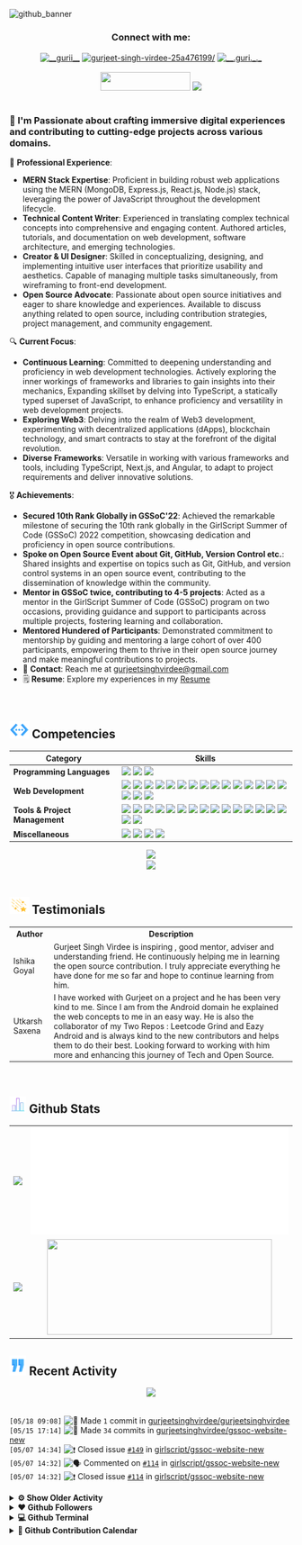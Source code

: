 <!------------------------------------------------- HEADER BANNER ---------------------------------------------------->

![github_banner](https://github.com/gurjeetsinghvirdee/gurjeetsinghvirdee/assets/73753957/a3dd3e5b-c28a-4854-be54-fbf27b764be5)

<div align="center">
 <h3>Connect with me:</h3>
 <a href="https://twitter.com/__gurii__" target="blank"><img align="center" src="https://raw.githubusercontent.com/rahuldkjain/github-profile-readme-generator/master/src/images/icons/Social/twitter.svg" alt="__gurii__" height="30" width="40" /></a>
 <a href="https://linkedin.com/in/gurjeet-singh-virdee-25a476199/" target="blank"><img align="center" src="https://raw.githubusercontent.com/rahuldkjain/github-profile-readme-generator/master/src/images/icons/Social/linked-in-alt.svg" alt="gurjeet-singh-virdee-25a476199/" height="30" width="40" /></a>
 <a href="https://instagram.com/__.guri._._" target="blank"><img align="center" src="https://raw.githubusercontent.com/rahuldkjain/github-profile-readme-generator/master/src/images/icons/Social/instagram.svg" alt="__.guri._._" height="30" width="40" /></a>
</div>

<br>
 
<div align="center">
    <img src="https://api.visitorbadge.io/api/visitors?path=https%3A%2F%2Fgithub.com%2Fgurjeetsinghvirdee%2Fgurjeetsinghvirdee&label=VISITORS&labelColor=%23FFD700&countColor=%238A2BE2"  width="160" height="33" />
    <img src="https://wakatime.com/badge/user/ff7098eb-56b3-4619-bbbb-86aad0fce365.svg?style=for-the-badge" height="33" />
</div>

<img src="https://www.animatedimages.org/data/media/562/animated-line-image-0111.gif" width="1000" height="2" />

<!---------------------------------------------------- ABOUT ME ---------------------------------------------------------------->

### 🚀 I'm Passionate about crafting immersive digital experiences and contributing to cutting-edge projects across various domains.

💼 **Professional Experience**:
- **MERN Stack Expertise**: Proficient in building robust web applications using the MERN (MongoDB, Express.js, React.js, Node.js) stack, leveraging the power of JavaScript throughout the development lifecycle.
- **Technical Content Writer**: Experienced in translating complex technical concepts into comprehensive and engaging content. Authored articles, tutorials, and documentation on web development, software architecture, and emerging technologies.
- **Creator & UI Designer**: Skilled in conceptualizing, designing, and implementing intuitive user interfaces that prioritize usability and aesthetics. Capable of managing multiple tasks simultaneously, from wireframing to front-end development.
- **Open Source Advocate**: Passionate about open source initiatives and eager to share knowledge and experiences. Available to discuss anything related to open source, including contribution strategies, project management, and community engagement.

🔍 **Current Focus**:
- **Continuous Learning**: Committed to deepening understanding and proficiency in web development technologies. Actively exploring the inner workings of frameworks and libraries to gain insights into their mechanics, Expanding skillset by delving into TypeScript, a statically typed superset of JavaScript, to enhance proficiency and versatility in web development projects.
- **Exploring Web3**: Delving into the realm of Web3 development, experimenting with decentralized applications (dApps), blockchain technology, and smart contracts to stay at the forefront of the digital revolution.
- **Diverse Frameworks**: Versatile in working with various frameworks and tools, including TypeScript, Next.js, and Angular, to adapt to project requirements and deliver innovative solutions.

🎖️ **Achievements**:
- **Secured 10th Rank Globally in GSSoC'22**: Achieved the remarkable milestone of securing the 10th rank globally in the GirlScript Summer of Code (GSSoC) 2022 competition, showcasing dedication and proficiency in open source contributions.
- **Spoke on Open Source Event about Git, GitHub, Version Control etc.**: Shared insights and expertise on topics such as Git, GitHub, and version control systems in an open source event, contributing to the dissemination of knowledge within the community.
- **Mentor in GSSoC twice, contributing to 4-5 projects**: Acted as a mentor in the GirlScript Summer of Code (GSSoC) program on two occasions, providing guidance and support to participants across multiple projects, fostering learning and collaboration.
- **Mentored Hundered of Participants**: Demonstrated commitment to mentorship by guiding and mentoring a large cohort of over 400 participants, empowering them to thrive in their open source journey and make meaningful contributions to projects.
- 📧 **Contact**: Reach me at gurjeetsinghvirdee@gmail.com
- 🗒️ **Resume**: Explore my experiences in my [Resume](https://drive.google.com/file/d/14_RQ8vjp0dYJIzQ5mvKUfq_rKeSfS9MM/view?usp=sharing)

<img src="https://www.animatedimages.org/data/media/562/animated-line-image-0111.gif" width="1000" height="2" />

<!---------------------------------Frameworks, Languages & Other Tools ------------------------------------->        
        
## <img src="https://github.com/gurjeetsinghvirdee/gurjeetsinghvirdee/blob/main/assets/skills.gif" width="35" height="30" /> Competencies

| Category        | Skills        |
|-----------------|---------------|
| **Programming Languages**       | <img src="https://img.shields.io/badge/JavaScript-323330?style=for-the-badge&logo=javascript&logoColor=F7DF1E"/> <img src="https://img.shields.io/badge/TypeScript-007ACC?style=for-the-badge&logo=typescript&logoColor=white"/> <img src="https://img.shields.io/badge/Solidity-363636?logo=solidity&logoColor=fff&style=for-the-badge" /> |
| **Web Development** | <img src="https://img.shields.io/badge/HTML5-E34F26?style=for-the-badge&logo=html5&logoColor=white" /> <img src="https://img.shields.io/badge/next.js-000000?style=for-the-badge&logo=nextdotjs&logoColor=white"/> <img src="https://img.shields.io/badge/React-20232A?style=for-the-badge&logo=react&logoColor=61DAFB"/> <img src="https://img.shields.io/badge/Express.js-000000?style=for-the-badge&logo=express&logoColor=white"/> <img src="https://img.shields.io/badge/Node.js-339933?style=for-the-badge&logo=nodedotjs&logoColor=white"/> <img src="https://img.shields.io/badge/CSS3-1572B6?style=for-the-badge&logo=css3&logoColor=white" /> <img src="https://img.shields.io/badge/Tailwind_CSS-38B2AC?style=for-the-badge&logo=tailwind-css&logoColor=white"/> <img src="https://img.shields.io/badge/Sass-CC6699?style=for-the-badge&logo=sass&logoColor=white" /> <img src="https://img.shields.io/badge/Bootstrap-563D7C?style=for-the-badge&logo=bootstrap&logoColor=white" /> <img src="https://img.shields.io/badge/MUI-007FFF?logo=mui&logoColor=fff&style=for-the-badge" />  <img src="https://img.shields.io/badge/MongoDB-4EA94B?style=for-the-badge&logo=mongodb&logoColor=white"/> <img src="https://img.shields.io/badge/Redux%20Saga-999999?style=for-the-badge&logo=reduxsaga&logoColor=white" /> <img src="https://img.shields.io/badge/mongoose-880000?style=for-the-badge&logo=mongoose&logoColor=white" /> <img src="https://img.shields.io/badge/shadcn/ui-000000?style=for-the-badge&logo=shadcnui&logoColor=white" /> <img src="https://img.shields.io/badge/MySQL-005C84?style=for-the-badge&logo=mysql&logoColor=white"/> <img src="https://img.shields.io/badge/Redux-764ABC?style=for-the-badge&logo=redux&logoColor=white" /> <img src="https://img.shields.io/badge/Cloudinary-3448C5?logo=cloudinary&logoColor=fff&style=for-the-badge" /> <img src="https://img.shields.io/badge/JSON-000?logo=json&logoColor=fff&style=for-the-badge" /> |
| **Tools & Project Management** | <img src="https://img.shields.io/badge/GitHub-000000?style=for-the-badge&logo=github&logoColor=white"/></a> <img src="https://img.shields.io/badge/GIT-E44C30?style=for-the-badge&logo=git&logoColor=white"/> <img src="https://img.shields.io/badge/VSCode-0078D4?style=for-the-badge&logo=visual%20studio%20code&logoColor=white" /> <img src="https://img.shields.io/badge/replit-F26207?style=for-the-badge&logo=replit&logoColor=white" /> <img src="https://img.shields.io/badge/Codesandbox-000000?style=for-the-badge&logo=CodeSandbox&logoColor=white" /> <img src="https://img.shields.io/badge/JetBrains-000?logo=jetbrains&logoColor=fff&style=for-the-badge" /> <img src="https://img.shields.io/badge/Vercel-000000?style=for-the-badge&logo=vercel&logoColor=white"/> <img src="https://img.shields.io/badge/Netlify-00C7B7?style=for-the-badge&logo=netlify&logoColor=white"/> <img src="https://img.shields.io/badge/Heroku-430098?style=for-the-badge&logo=heroku&logoColor=white"/> <img src="https://img.shields.io/badge/Render-46E3B7?style=for-the-badge&logo=render&logoColor=white"/> <img src="https://img.shields.io/badge/Railway-131415?style=for-the-badge&logo=railway&logoColor=white"/> <img src="https://img.shields.io/badge/firebase-FFCA28?style=for-the-badge&logo=firebase&logoColor=white" /> <img src="https://img.shields.io/badge/appwrite-FD366E?style=for-the-badge&logo=appwrite&logoColor=white" /> <img src="https://img.shields.io/badge/rapid-0055DA?style=for-the-badge&logo=rapid&logoColor=white" /> <img src="https://img.shields.io/badge/Postman-FF6C37?style=for-the-badge&logo=Postman&logoColor=white" /> <img src="https://img.shields.io/badge/Twilio-F22F46?style=for-the-badge&logo=Twilio&logoColor=white" /> <img src="https://img.shields.io/badge/Unsplash-000000?style=for-the-badge&logo=Unsplash&logoColor=white" /> |
| **Miscellaneous** | <img src="https://img.shields.io/badge/Adobe%20XD-470137?style=for-the-badge&logo=Adobe%20XD&logoColor=#FF61F6"/> <img src="https://img.shields.io/badge/Figma-F24E1E?style=for-the-badge&logo=figma&logoColor=white"/> <img src="https://img.shields.io/badge/Blender-E87D0D?logo=blender&logoColor=fff&style=for-the-badge" /> <img src="https://img.shields.io/badge/canva-00C4CC?style=for-the-badge&logo=canva&logoColor=white" /> |

<!--------------------------- Lanyard Profile--------------------------------->

<div align="center">        
    <a href="https://discord.com/users/916597112882495510"><img src="https://lanyard.cnrad.dev/api/916597112882495510" width="500" /></a>
</div>

<div align="center">
  <a href="https://wakatime.com/@gurjeetsinghvirdee"><img src="https://github-readme-stats.vercel.app/api/wakatime?username=gurjeetsinghvirdee&border_radius=5px&theme=dark&bg_color=1f1f1f&border_color=1f1f1f&icon_color=58a6ff&show_icons=true&disable_animations=true&custom_title=Weekly%20Stats" /></a>
</div>

<img src="https://www.animatedimages.org/data/media/562/animated-line-image-0111.gif" width="1000" height="2" />        
<!------------------------------------------TESTIMONIALS----------------------------------------------->
        
## <img src="https://github.com/gurjeetsinghvirdee/gurjeetsinghvirdee/blob/main/assets/star%202.gif" width="35" height="30" /> Testimonials 

<table>
  <tr>
    <th>Author</th>
    <th>Description</th>
  </tr>
  <tr>
    <td>Ishika Goyal</td>
    <td>Gurjeet Singh Virdee is inspiring , good mentor,  adviser and understanding friend. He continuously helping me in learning the open source contribution. I truly appreciate everything he have done for me so far and hope to continue learning from him.</td>
  </tr>
  <tr>
    <td>Utkarsh Saxena</td>
    <td>I have worked with Gurjeet on a project and he has been very kind to me. Since I am from the Android domain he explained the web concepts to me in an easy way. He is also the collaborator of my Two Repos : Leetcode Grind and Eazy Android and is always kind to the new contributors and helps them to do their best. Looking forward to working with him more and enhancing this journey of Tech and Open Source.</td>
  </tr>
</table>

<img src="https://www.animatedimages.org/data/media/562/animated-line-image-0111.gif" width="1000" height="2" />

<!------------------------------------------------------------ GITHUB STATS ------------------------------------------------------------------------>
        
## <img src="https://github.com/gurjeetsinghvirdee/gurjeetsinghvirdee/blob/main/assets/stats.gif" width="30" height="30" /> Github Stats 

<table>    
<tr>
  <td align="center">
    <img width="400" src="https://streak-stats.demolab.com/?user=gurjeetsinghvirdee&hide_border=true&border_radius=5&date_format=j%20M%5B%20Y%5D" />
  </td>
  <td align="center">
    <img src="https://github.com/gurjeetsinghvirdee/gurjeetsinghvirdee/blob/main/metrics.plugin.isocalendar.svg" />
  </td>
</tr>

<tr>
  <td align="center">
    <img width="400" src="https://github-readme-stats.vercel.app/api?username=gurjeetsinghvirdee&rank_icon=percentile&show_icons=true&show=reviews&border_radius=5&include_all_commits=true&hide_border=true" />
  </td>
  <td align="center">
    <img height="170" width="400" src="https://github-readme-stats.vercel.app/api/top-langs/?username=gurjeetsinghvirdee&layout=compact&langs_count=15&hide_border=true" /> 
  </td>
</tr>
</table>
        
## <img src="https://github.com/gurjeetsinghvirdee/gurjeetsinghvirdee/blob/main/assets/recent.gif" width="30" height="35" /> Recent Activity

<div align="center">
  <img src="https://github-readme-activity-graph.vercel.app/graph?username=gurjeetsinghvirdee&theme=synthwave-84&true&hide_border=true" />
</div>

<br>
        
<!--START_SECTION:activity-->  
`[05/18 09:08]` <img alt="📝" src="https://github.com/cheesits456/github-activity-readme/raw/master/icons/commit.png" align="top" height="18"> Made `1` commit in [gurjeetsinghvirdee/gurjeetsinghvirdee](https://github.com/gurjeetsinghvirdee/gurjeetsinghvirdee)  
`[05/15 17:14]` <img alt="📝" src="https://github.com/cheesits456/github-activity-readme/raw/master/icons/commit.png" align="top" height="18"> Made `34` commits in [gurjeetsinghvirdee/gssoc-website-new](https://github.com/gurjeetsinghvirdee/gssoc-website-new)  
`[05/07 14:34]` <img alt="❗️" src="https://github.com/cheesits456/github-activity-readme/raw/master/icons/issue.png" align="top" height="18"> Closed issue [`#149`](https://github.com//girlscript/gssoc-website-new/issues/149 '[Bug] :Missing Redirect Links for  Social Icons') in [girlscript/gssoc-website-new](https://github.com/girlscript/gssoc-website-new)  
`[05/07 14:32]` <img alt="🗣" src="https://github.com/cheesits456/github-activity-readme/raw/master/icons/comment.png" align="top" height="18"> Commented on [`#114`](https://github.com//girlscript/gssoc-website-new/issues/114 'Social Flow icon not visible when scrolled to bottom of page in dark mode') in [girlscript/gssoc-website-new](https://github.com/girlscript/gssoc-website-new)  
`[05/07 14:32]` <img alt="❗️" src="https://github.com/cheesits456/github-activity-readme/raw/master/icons/issue.png" align="top" height="18"> Closed issue [`#114`](https://github.com//girlscript/gssoc-website-new/issues/114 'Social Flow icon not visible when scrolled to bottom of page in dark mode') in [girlscript/gssoc-website-new](https://github.com/girlscript/gssoc-website-new)  

<details><summary><b> ⚙️ Show Older Activity</b></summary>

`[05/07 14:20]` <img alt="📝" src="https://github.com/cheesits456/github-activity-readme/raw/master/icons/commit.png" align="top" height="18"> Made `10` commits in [gurjeetsinghvirdee/appwrite](https://github.com/gurjeetsinghvirdee/appwrite)  
`[05/07 14:00]` <img alt="❌" src="https://github.com/cheesits456/github-activity-readme/raw/master/icons/pr-close.png" align="top" height="18"> Closed PR [`#122`](https://github.com//girlscript/gssoc-website-new/pull/122 'Issue #100 solved') in [girlscript/gssoc-website-new](https://github.com/girlscript/gssoc-website-new)  
`[05/07 13:45]` <img alt="🗣" src="https://github.com/cheesits456/github-activity-readme/raw/master/icons/comment.png" align="top" height="18"> Commented on [`#136`](https://github.com//girlscript/gssoc-website-new/issues/136 '[Enhancement] : Fixing FAQ section') in [girlscript/gssoc-website-new](https://github.com/girlscript/gssoc-website-new)  
`[05/07 06:59]` <img alt="📝" src="https://github.com/cheesits456/github-activity-readme/raw/master/icons/commit.png" align="top" height="18"> Made `8` commits in [gurjeetsinghvirdee/gssoc-website-new](https://github.com/gurjeetsinghvirdee/gssoc-website-new)  
`[05/07 06:25]` <img alt="🗣" src="https://github.com/cheesits456/github-activity-readme/raw/master/icons/comment.png" align="top" height="18"> Commented on [`#136`](https://github.com//girlscript/gssoc-website-new/issues/136 '[Enhancement] : Fixing FAQ section') in [girlscript/gssoc-website-new](https://github.com/girlscript/gssoc-website-new)  
`[05/02 17:04]` <img alt="⭐" src="https://github.com/cheesits456/github-activity-readme/raw/master/icons/star.png" align="top" height="18"> Starred [radix-ui/themes](https://github.com/radix-ui/themes)  
`[05/02 12:26]` <img alt="⭐" src="https://github.com/cheesits456/github-activity-readme/raw/master/icons/star.png" align="top" height="18"> Starred [angular/components](https://github.com/angular/components)  
`[05/02 07:06]` <img alt="📝" src="https://github.com/cheesits456/github-activity-readme/raw/master/icons/commit.png" align="top" height="18"> Made `18` commits in [gurjeetsinghvirdee/gssoc-website-new](https://github.com/gurjeetsinghvirdee/gssoc-website-new)  
`[05/02 07:01]` <img alt="📝" src="https://github.com/cheesits456/github-activity-readme/raw/master/icons/commit.png" align="top" height="18"> Made `1` commit in [girlscript/gssoc-website-new](https://github.com/girlscript/gssoc-website-new)  
`[05/01 19:21]` <img alt="📝" src="https://github.com/cheesits456/github-activity-readme/raw/master/icons/commit.png" align="top" height="18"> Made `1` commit in [gurjeetsinghvirdee/gurjeetsinghvirdee](https://github.com/gurjeetsinghvirdee/gurjeetsinghvirdee)  
`[05/01 08:34]` <img alt="🍴" src="https://github.com/cheesits456/github-activity-readme/raw/master/icons/fork.png" align="top" height="18"> Forked [education/Series-Intro-to-GitHub-Flow](https://github.com/education/Series-Intro-to-GitHub-Flow) to [gurjeetsinghvirdee/Series-Intro-to-GitHub-Flow](https://github.com/gurjeetsinghvirdee/Series-Intro-to-GitHub-Flow)  
`[05/01 06:52]` <img alt="🍴" src="https://github.com/cheesits456/github-activity-readme/raw/master/icons/fork.png" align="top" height="18"> Forked [appwrite/appwrite](https://github.com/appwrite/appwrite) to [gurjeetsinghvirdee/appwrite](https://github.com/gurjeetsinghvirdee/appwrite)  
`[04/30 07:30]` <img alt="⭐" src="https://github.com/cheesits456/github-activity-readme/raw/master/icons/star.png" align="top" height="18"> Starred [balmjs/balm-ui](https://github.com/balmjs/balm-ui)  
`[04/29 21:15]` <img alt="📝" src="https://github.com/cheesits456/github-activity-readme/raw/master/icons/commit.png" align="top" height="18"> Made `1` commit in [gurjeetsinghvirdee/gurjeetsinghvirdee](https://github.com/gurjeetsinghvirdee/gurjeetsinghvirdee)  
`[04/29 20:36]` <img alt="📝" src="https://github.com/cheesits456/github-activity-readme/raw/master/icons/commit.png" align="top" height="18"> Made `2` commits in [gurjeetsinghvirdee/first-contribution](https://github.com/gurjeetsinghvirdee/first-contribution)  
`[04/29 20:36]` <img alt="🎉" src="https://github.com/cheesits456/github-activity-readme/raw/master/icons/merge.png" align="top" height="18"> Merged PR [`#10`](https://github.com//gurjeetsinghvirdee/first-contribution/pull/10 'added myself') in [gurjeetsinghvirdee/first-contribution](https://github.com/gurjeetsinghvirdee/first-contribution)  
`[04/29 20:36]` <img alt="🔍" src="https://github.com/cheesits456/github-activity-readme/raw/master/icons/review.png" align="top" height="18"> Reviewed [`#10`](https://github.com//gurjeetsinghvirdee/first-contribution/pull/10 'added myself') in [gurjeetsinghvirdee/first-contribution](https://github.com/gurjeetsinghvirdee/first-contribution)  
`[04/28 06:42]` <img alt="⭐" src="https://github.com/cheesits456/github-activity-readme/raw/master/icons/star.png" align="top" height="18"> Starred [emredurukn/awesome-job-boards](https://github.com/emredurukn/awesome-job-boards)  
`[04/27 12:59]` <img alt="📝" src="https://github.com/cheesits456/github-activity-readme/raw/master/icons/commit.png" align="top" height="18"> Made `10002` commits in [gurjeetsinghvirdee/gurjeetsinghvirdee](https://github.com/gurjeetsinghvirdee/gurjeetsinghvirdee)  
`[04/27 12:48]` <img alt="📂" src="https://github.com/cheesits456/github-activity-readme/raw/master/icons/create-branch.png" align="top" height="18"> Created branch [`techno-icons`](https://github.com/gurjeetsinghvirdee/gurjeetsinghvirdee/tree/techno-icons) in [gurjeetsinghvirdee/gurjeetsinghvirdee](https://github.com/gurjeetsinghvirdee/gurjeetsinghvirdee)  
`[04/27 12:43]` <img alt="📝" src="https://github.com/cheesits456/github-activity-readme/raw/master/icons/commit.png" align="top" height="18"> Made `5` commits in [gurjeetsinghvirdee/event-hub](https://github.com/gurjeetsinghvirdee/event-hub)  
`[04/26 00:36]` <img alt="⭐" src="https://github.com/cheesits456/github-activity-readme/raw/master/icons/star.png" align="top" height="18"> Starred [Olshansk/interview](https://github.com/Olshansk/interview)  
`[04/25 23:59]` <img alt="⭐" src="https://github.com/cheesits456/github-activity-readme/raw/master/icons/star.png" align="top" height="18"> Starred [radix-ui/primitives](https://github.com/radix-ui/primitives)  
`[04/25 23:58]` <img alt="⭐" src="https://github.com/cheesits456/github-activity-readme/raw/master/icons/star.png" align="top" height="18"> Starred [una-ui/una-ui](https://github.com/una-ui/una-ui)  
`[04/25 18:36]` <img alt="❗️" src="https://github.com/cheesits456/github-activity-readme/raw/master/icons/issue.png" align="top" height="18"> Closed issue [`#1`](https://github.com//deborahsv/About-Me/issues/1 'Contact Details') in [deborahsv/About-Me](https://github.com/deborahsv/About-Me)  
`[04/25 17:53]` <img alt="🗣" src="https://github.com/cheesits456/github-activity-readme/raw/master/icons/comment.png" align="top" height="18"> Commented on [`#1`](https://github.com//deborahsv/About-Me/issues/1 'Contact Details') in [deborahsv/About-Me](https://github.com/deborahsv/About-Me)  
`[04/25 17:35]` <img alt="🗣" src="https://github.com/cheesits456/github-activity-readme/raw/master/icons/comment.png" align="top" height="18"> Commented on [`#1`](https://github.com//deborahsv/About-Me/issues/1 'Contact Details') in [deborahsv/About-Me](https://github.com/deborahsv/About-Me)  
`[04/25 17:31]` <img alt="❗️" src="https://github.com/cheesits456/github-activity-readme/raw/master/icons/issue.png" align="top" height="18"> Opened issue [`#1`](https://github.com//deborahsv/About-Me/issues/1 'Contact Details') in [deborahsv/About-Me](https://github.com/deborahsv/About-Me)  
`[04/24 11:31]` <img alt="📝" src="https://github.com/cheesits456/github-activity-readme/raw/master/icons/commit.png" align="top" height="18"> Made `5` commits in [gurjeetsinghvirdee/event-hub](https://github.com/gurjeetsinghvirdee/event-hub)  
`[04/23 22:40]` <img alt="🍴" src="https://github.com/cheesits456/github-activity-readme/raw/master/icons/fork.png" align="top" height="18"> Forked [rupali-codes/LinksHub](https://github.com/rupali-codes/LinksHub) to [gurjeetsinghvirdee/LinksHub](https://github.com/gurjeetsinghvirdee/LinksHub)  
`[04/23 22:36]` <img alt="⭐" src="https://github.com/cheesits456/github-activity-readme/raw/master/icons/star.png" align="top" height="18"> Starred [Anmol-Baranwal/Designlyfe](https://github.com/Anmol-Baranwal/Designlyfe)  
`[04/23 20:06]` <img alt="📝" src="https://github.com/cheesits456/github-activity-readme/raw/master/icons/commit.png" align="top" height="18"> Made `1` commit in [gurjeetsinghvirdee/event-hub](https://github.com/gurjeetsinghvirdee/event-hub)  
`[04/23 17:04]` <img alt="📝" src="https://github.com/cheesits456/github-activity-readme/raw/master/icons/commit.png" align="top" height="18"> Made `2` commits in [gurjeetsinghvirdee/gssoc-website-new](https://github.com/gurjeetsinghvirdee/gssoc-website-new)  
`[04/23 17:04]` <img alt="🎉" src="https://github.com/cheesits456/github-activity-readme/raw/master/icons/merge.png" align="top" height="18"> Merged PR [`#4`](https://github.com//gurjeetsinghvirdee/gssoc-website-new/pull/4 '[ImgBot] Optimize images') in [gurjeetsinghvirdee/gssoc-website-new](https://github.com/gurjeetsinghvirdee/gssoc-website-new)  
`[04/23 12:41]` <img alt="📝" src="https://github.com/cheesits456/github-activity-readme/raw/master/icons/commit.png" align="top" height="18"> Made `9` commits in [gurjeetsinghvirdee/gssoc-website-new](https://github.com/gurjeetsinghvirdee/gssoc-website-new)  
`[04/23 12:36]` <img alt="📝" src="https://github.com/cheesits456/github-activity-readme/raw/master/icons/commit.png" align="top" height="18"> Made `10` commits in [gurjeetsinghvirdee/event-hub](https://github.com/gurjeetsinghvirdee/event-hub)  
`[04/21 20:03]` <img alt="🎉" src="https://github.com/cheesits456/github-activity-readme/raw/master/icons/merge.png" align="top" height="18"> Merged PR [`#3`](https://github.com//gurjeetsinghvirdee/event-hub/pull/3 '[ImgBot] Optimize images') in [gurjeetsinghvirdee/event-hub](https://github.com/gurjeetsinghvirdee/event-hub)  
`[04/21 20:01]` <img alt="📝" src="https://github.com/cheesits456/github-activity-readme/raw/master/icons/commit.png" align="top" height="18"> Made `3` commits in [gurjeetsinghvirdee/event-hub](https://github.com/gurjeetsinghvirdee/event-hub)  
`[04/21 17:03]` <img alt="📝" src="https://github.com/cheesits456/github-activity-readme/raw/master/icons/commit.png" align="top" height="18"> Made `3` commits in [gurjeetsinghvirdee/gssoc-website-new](https://github.com/gurjeetsinghvirdee/gssoc-website-new)  
`[04/21 12:56]` <img alt="📝" src="https://github.com/cheesits456/github-activity-readme/raw/master/icons/commit.png" align="top" height="18"> Made `5` commits in [Exp-Primer-Copilot-Cohort-1/experience-primer-copilot-gurjeetsinghvirdee](https://github.com/Exp-Primer-Copilot-Cohort-1/experience-primer-copilot-gurjeetsinghvirdee)  
`[04/21 12:34]` <img alt="📝" src="https://github.com/cheesits456/github-activity-readme/raw/master/icons/commit.png" align="top" height="18"> Made `1` commit in [gurjeetsinghvirdee/skills-code-with-codespaces](https://github.com/gurjeetsinghvirdee/skills-code-with-codespaces)  
`[04/21 09:57]` <img alt="❌" src="https://github.com/cheesits456/github-activity-readme/raw/master/icons/pr-close.png" align="top" height="18"> Closed PR [`#110`](https://github.com//girlscript/gssoc-website-new/pull/110 'Changed GSSoC 2022 to GSSoC 2023. ') in [girlscript/gssoc-website-new](https://github.com/girlscript/gssoc-website-new)  
`[04/21 09:50]` <img alt="📝" src="https://github.com/cheesits456/github-activity-readme/raw/master/icons/commit.png" align="top" height="18"> Made `5` commits in [gurjeetsinghvirdee/gssoc-website-new](https://github.com/gurjeetsinghvirdee/gssoc-website-new)  
`[04/20 23:14]` <img alt="📝" src="https://github.com/cheesits456/github-activity-readme/raw/master/icons/commit.png" align="top" height="18"> Made `1` commit in [gurjeetsinghvirdee/event-hub](https://github.com/gurjeetsinghvirdee/event-hub)  
`[04/20 20:04]` <img alt="📝" src="https://github.com/cheesits456/github-activity-readme/raw/master/icons/commit.png" align="top" height="18"> Made `3` commits in [gurjeetsinghvirdee/gssoc-website-new](https://github.com/gurjeetsinghvirdee/gssoc-website-new)  
`[04/20 18:15]` <img alt="📝" src="https://github.com/cheesits456/github-activity-readme/raw/master/icons/commit.png" align="top" height="18"> Made `3` commits in [gurjeetsinghvirdee/event-hub](https://github.com/gurjeetsinghvirdee/event-hub)  
`[04/19 13:24]` <img alt="🎉" src="https://github.com/cheesits456/github-activity-readme/raw/master/icons/merge.png" align="top" height="18"> Merged PR [`#2`](https://github.com//gurjeetsinghvirdee/event-hub/pull/2 '[ImgBot] Optimize images') in [gurjeetsinghvirdee/event-hub](https://github.com/gurjeetsinghvirdee/event-hub)  
`[04/19 13:23]` <img alt="📝" src="https://github.com/cheesits456/github-activity-readme/raw/master/icons/commit.png" align="top" height="18"> Made `2` commits in [gurjeetsinghvirdee/event-hub](https://github.com/gurjeetsinghvirdee/event-hub)  
`[04/17 20:15]` <img alt="🗣" src="https://github.com/cheesits456/github-activity-readme/raw/master/icons/comment.png" align="top" height="18"> Commented on [`#7987`](https://github.com//appwrite/appwrite/issues/7987 '🐛 Bug Report:  Inconsistency in User Verification Status between Email and Phone Number') in [appwrite/appwrite](https://github.com/appwrite/appwrite)  
`[04/17 20:11]` <img alt="❗️" src="https://github.com/cheesits456/github-activity-readme/raw/master/icons/issue.png" align="top" height="18"> Opened issue [`#7987`](https://github.com//appwrite/appwrite/issues/7987 '🐛 Bug Report:  Inconsistency in User Verification Status between Email and Phone Number') in [appwrite/appwrite](https://github.com/appwrite/appwrite)  
`[04/17 11:20]` <img alt="⭐" src="https://github.com/cheesits456/github-activity-readme/raw/master/icons/star.png" align="top" height="18"> Starred [sveltejs/svelte](https://github.com/sveltejs/svelte)  
`[04/17 11:13]` <img alt="📝" src="https://github.com/cheesits456/github-activity-readme/raw/master/icons/commit.png" align="top" height="18"> Made `4` commits in [gurjeetsinghvirdee/event-hub](https://github.com/gurjeetsinghvirdee/event-hub)  
`[04/16 16:37]` <img alt="🎉" src="https://github.com/cheesits456/github-activity-readme/raw/master/icons/merge.png" align="top" height="18"> Merged PR [`#1`](https://github.com//gurjeetsinghvirdee/event-hub/pull/1 '[ImgBot] Optimize images') in [gurjeetsinghvirdee/event-hub](https://github.com/gurjeetsinghvirdee/event-hub)  
`[04/16 16:37]` <img alt="📝" src="https://github.com/cheesits456/github-activity-readme/raw/master/icons/commit.png" align="top" height="18"> Made `3` commits in [gurjeetsinghvirdee/event-hub](https://github.com/gurjeetsinghvirdee/event-hub)  
`[04/16 11:45]` <img alt="📂" src="https://github.com/cheesits456/github-activity-readme/raw/master/icons/create-branch.png" align="top" height="18"> Created branch [`master`](https://github.com/gurjeetsinghvirdee/event-hub/tree/master) in [gurjeetsinghvirdee/event-hub](https://github.com/gurjeetsinghvirdee/event-hub)  
`[04/16 11:30]` <img alt="➕" src="https://github.com/cheesits456/github-activity-readme/raw/master/icons/create-repo.png" align="top" height="18"> Created repository [gurjeetsinghvirdee/event-hub](https://github.com/gurjeetsinghvirdee/event-hub)  
`[04/15 12:32]` <img alt="📝" src="https://github.com/cheesits456/github-activity-readme/raw/master/icons/commit.png" align="top" height="18"> Made `3` commits in [gurjeetsinghvirdee/study-notion](https://github.com/gurjeetsinghvirdee/study-notion)  
`[04/15 10:58]` <img alt="📂" src="https://github.com/cheesits456/github-activity-readme/raw/master/icons/create-branch.png" align="top" height="18"> Created branch [`master`](https://github.com/gurjeetsinghvirdee/study-notion/tree/master) in [gurjeetsinghvirdee/study-notion](https://github.com/gurjeetsinghvirdee/study-notion)  
`[04/15 10:56]` <img alt="➕" src="https://github.com/cheesits456/github-activity-readme/raw/master/icons/create-repo.png" align="top" height="18"> Created repository [gurjeetsinghvirdee/study-notion](https://github.com/gurjeetsinghvirdee/study-notion)  
`[04/14 18:52]` <img alt="📝" src="https://github.com/cheesits456/github-activity-readme/raw/master/icons/commit.png" align="top" height="18"> Made `3` commits in [gurjeetsinghvirdee/studynotion](https://github.com/gurjeetsinghvirdee/studynotion)  
`[04/11 10:39]` <img alt="🗣" src="https://github.com/cheesits456/github-activity-readme/raw/master/icons/comment.png" align="top" height="18"> Commented on [`#165`](https://github.com//appwrite/pink/issues/165 '🚀 Enhancement: Update Footer Year to Reflect Current Year') in [appwrite/pink](https://github.com/appwrite/pink)  
`[04/11 10:39]` <img alt="❗️" src="https://github.com/cheesits456/github-activity-readme/raw/master/icons/issue.png" align="top" height="18"> Closed issue [`#165`](https://github.com//appwrite/pink/issues/165 '🚀 Enhancement: Update Footer Year to Reflect Current Year') in [appwrite/pink](https://github.com/appwrite/pink)  
`[04/11 09:33]` <img alt="📝" src="https://github.com/cheesits456/github-activity-readme/raw/master/icons/commit.png" align="top" height="18"> Made `2` commits in [gurjeetsinghvirdee/pink](https://github.com/gurjeetsinghvirdee/pink)  
`[04/10 20:47]` <img alt="📝" src="https://github.com/cheesits456/github-activity-readme/raw/master/icons/commit.png" align="top" height="18"> Made `1` commit in [gurjeetsinghvirdee/studynotion](https://github.com/gurjeetsinghvirdee/studynotion)  
`[04/10 19:30]` <img alt="📝" src="https://github.com/cheesits456/github-activity-readme/raw/master/icons/commit.png" align="top" height="18"> Made `4` commits in [gurjeetsinghvirdee/mui-toolpad](https://github.com/gurjeetsinghvirdee/mui-toolpad)  
`[04/10 15:05]` <img alt="🍴" src="https://github.com/cheesits456/github-activity-readme/raw/master/icons/fork.png" align="top" height="18"> Forked [utopia-php/messaging](https://github.com/utopia-php/messaging) to [gurjeetsinghvirdee/messaging](https://github.com/gurjeetsinghvirdee/messaging)  
`[04/10 14:16]` <img alt="📝" src="https://github.com/cheesits456/github-activity-readme/raw/master/icons/commit.png" align="top" height="18"> Made `1` commit in [gurjeetsinghvirdee/studynotion](https://github.com/gurjeetsinghvirdee/studynotion)  
`[04/10 07:23]` <img alt="📝" src="https://github.com/cheesits456/github-activity-readme/raw/master/icons/commit.png" align="top" height="18"> Made `19` commits in [gurjeetsinghvirdee/Badges4-README.md-Profile](https://github.com/gurjeetsinghvirdee/Badges4-README.md-Profile)  
`[04/09 17:37]` <img alt="📝" src="https://github.com/cheesits456/github-activity-readme/raw/master/icons/commit.png" align="top" height="18"> Made `2` commits in [gurjeetsinghvirdee/pink](https://github.com/gurjeetsinghvirdee/pink)  
`[04/09 15:31]` <img alt="📝" src="https://github.com/cheesits456/github-activity-readme/raw/master/icons/commit.png" align="top" height="18"> Made `3` commits in [gurjeetsinghvirdee/mui-toolpad](https://github.com/gurjeetsinghvirdee/mui-toolpad)  
`[04/09 14:58]` <img alt="🗣" src="https://github.com/cheesits456/github-activity-readme/raw/master/icons/comment.png" align="top" height="18"> Commented on [`#3371`](https://github.com//mui/mui-toolpad/issues/3371 'Update Header UI to show GitHub stars') in [mui/mui-toolpad](https://github.com/mui/mui-toolpad)  
`[04/09 08:01]` <img alt="📝" src="https://github.com/cheesits456/github-activity-readme/raw/master/icons/commit.png" align="top" height="18"> Made `2` commits in [gurjeetsinghvirdee/pink](https://github.com/gurjeetsinghvirdee/pink)  
`[04/09 07:54]` <img alt="🗣" src="https://github.com/cheesits456/github-activity-readme/raw/master/icons/comment.png" align="top" height="18"> Commented on [`#3371`](https://github.com//mui/mui-toolpad/issues/3371 'Update Header UI to show GitHub stars') in [mui/mui-toolpad](https://github.com/mui/mui-toolpad)  
`[04/08 21:22]` <img alt="📝" src="https://github.com/cheesits456/github-activity-readme/raw/master/icons/commit.png" align="top" height="18"> Made `2` commits in [gurjeetsinghvirdee/portfolio](https://github.com/gurjeetsinghvirdee/portfolio)  
`[04/08 21:22]` <img alt="🎉" src="https://github.com/cheesits456/github-activity-readme/raw/master/icons/merge.png" align="top" height="18"> Merged PR [`#2`](https://github.com//gurjeetsinghvirdee/portfolio/pull/2 'Bump webpack-dev-middleware from 5.3.3 to 5.3.4 in /frontend_react') in [gurjeetsinghvirdee/portfolio](https://github.com/gurjeetsinghvirdee/portfolio)  
`[04/08 19:30]` <img alt="⭐" src="https://github.com/cheesits456/github-activity-readme/raw/master/icons/star.png" align="top" height="18"> Starred [material-components/material-web](https://github.com/material-components/material-web)  
`[04/08 19:20]` <img alt="📝" src="https://github.com/cheesits456/github-activity-readme/raw/master/icons/commit.png" align="top" height="18"> Made `1` commit in [gurjeetsinghvirdee/studynotion](https://github.com/gurjeetsinghvirdee/studynotion)  
`[04/08 18:10]` <img alt="📝" src="https://github.com/cheesits456/github-activity-readme/raw/master/icons/commit.png" align="top" height="18"> Made `1` commit in [gurjeetsinghvirdee/gurjeetsinghvirdee](https://github.com/gurjeetsinghvirdee/gurjeetsinghvirdee)  
`[04/08 17:42]` <img alt="🍴" src="https://github.com/cheesits456/github-activity-readme/raw/master/icons/fork.png" align="top" height="18"> Forked [mui/mui-toolpad](https://github.com/mui/mui-toolpad) to [gurjeetsinghvirdee/mui-toolpad](https://github.com/gurjeetsinghvirdee/mui-toolpad)  
`[04/08 17:42]` <img alt="❗️" src="https://github.com/cheesits456/github-activity-readme/raw/master/icons/issue.png" align="top" height="18"> Opened issue [`#3371`](https://github.com//mui/mui-toolpad/issues/3371 'Update Header UI to show GitHub stars') in [mui/mui-toolpad](https://github.com/mui/mui-toolpad)  
`[04/08 17:30]` <img alt="⭐" src="https://github.com/cheesits456/github-activity-readme/raw/master/icons/star.png" align="top" height="18"> Starred [mui/mui-toolpad](https://github.com/mui/mui-toolpad)  
`[04/08 17:19]` <img alt="⭐" src="https://github.com/cheesits456/github-activity-readme/raw/master/icons/star.png" align="top" height="18"> Starred [directus/directus](https://github.com/directus/directus)  
`[04/07 20:01]` <img alt="📝" src="https://github.com/cheesits456/github-activity-readme/raw/master/icons/commit.png" align="top" height="18"> Made `3` commits in [gurjeetsinghvirdee/studynotion](https://github.com/gurjeetsinghvirdee/studynotion)  
`[04/06 15:53]` <img alt="⭐" src="https://github.com/cheesits456/github-activity-readme/raw/master/icons/star.png" align="top" height="18"> Starred [poteto/hiring-without-whiteboards](https://github.com/poteto/hiring-without-whiteboards)  
`[04/06 07:00]` <img alt="❗️" src="https://github.com/cheesits456/github-activity-readme/raw/master/icons/issue.png" align="top" height="18"> Opened issue [`#165`](https://github.com//appwrite/pink/issues/165 '🚀 Enhancement: Update Footer Year to Reflect Current Year') in [appwrite/pink](https://github.com/appwrite/pink)  
`[04/05 22:31]` <img alt="❗️" src="https://github.com/cheesits456/github-activity-readme/raw/master/icons/issue.png" align="top" height="18"> Opened issue [`#860`](https://github.com//appwrite/website/issues/860 '🐛 Bug Report: View Event Button not disabling when event date has passed') in [appwrite/website](https://github.com/appwrite/website)  
`[04/05 22:22]` <img alt="❗️" src="https://github.com/cheesits456/github-activity-readme/raw/master/icons/issue.png" align="top" height="18"> Closed issue [`#859`](https://github.com//appwrite/website/issues/859 '🚀 Enhancement: View Event Button not disabling when event date has passed') in [appwrite/website](https://github.com/appwrite/website)  
`[04/05 22:13]` <img alt="❗️" src="https://github.com/cheesits456/github-activity-readme/raw/master/icons/issue.png" align="top" height="18"> Opened issue [`#859`](https://github.com//appwrite/website/issues/859 '🚀 Enhancement: View Event Button not disabling when event date has passed') in [appwrite/website](https://github.com/appwrite/website)  
`[04/05 21:21]` <img alt="🍴" src="https://github.com/cheesits456/github-activity-readme/raw/master/icons/fork.png" align="top" height="18"> Forked [appwrite/website](https://github.com/appwrite/website) to [gurjeetsinghvirdee/website](https://github.com/gurjeetsinghvirdee/website)  
`[04/05 21:20]` <img alt="⭐" src="https://github.com/cheesits456/github-activity-readme/raw/master/icons/star.png" align="top" height="18"> Starred [appwrite/website](https://github.com/appwrite/website)  
`[04/05 20:09]` <img alt="🍴" src="https://github.com/cheesits456/github-activity-readme/raw/master/icons/fork.png" align="top" height="18"> Forked [appwrite/pink](https://github.com/appwrite/pink) to [gurjeetsinghvirdee/pink](https://github.com/gurjeetsinghvirdee/pink)  
`[04/04 20:28]` <img alt="📝" src="https://github.com/cheesits456/github-activity-readme/raw/master/icons/commit.png" align="top" height="18"> Made `3` commits in [gurjeetsinghvirdee/studynotion](https://github.com/gurjeetsinghvirdee/studynotion)  
`[04/04 14:49]` <img alt="📝" src="https://github.com/cheesits456/github-activity-readme/raw/master/icons/commit.png" align="top" height="18"> Made `1` commit in [gurjeetsinghvirdee/gurjeetsinghvirdee](https://github.com/gurjeetsinghvirdee/gurjeetsinghvirdee)  
`[04/04 12:42]` <img alt="📝" src="https://github.com/cheesits456/github-activity-readme/raw/master/icons/commit.png" align="top" height="18"> Made `3` commits in [gurjeetsinghvirdee/studynotion](https://github.com/gurjeetsinghvirdee/studynotion)  
`[04/04 09:22]` <img alt="📝" src="https://github.com/cheesits456/github-activity-readme/raw/master/icons/commit.png" align="top" height="18"> Made `3` commits in [gurjeetsinghvirdee/gurjeetsinghvirdee](https://github.com/gurjeetsinghvirdee/gurjeetsinghvirdee)  
`[04/02 11:56]` <img alt="📝" src="https://github.com/cheesits456/github-activity-readme/raw/master/icons/commit.png" align="top" height="18"> Made `2` commits in [gurjeetsinghvirdee/studynotion](https://github.com/gurjeetsinghvirdee/studynotion)  
`[04/01 20:12]` <img alt="⭐" src="https://github.com/cheesits456/github-activity-readme/raw/master/icons/star.png" align="top" height="18"> Starred [appwrite/pink](https://github.com/appwrite/pink)  
`[04/01 19:56]` <img alt="📝" src="https://github.com/cheesits456/github-activity-readme/raw/master/icons/commit.png" align="top" height="18"> Made `4` commits in [gurjeetsinghvirdee/studynotion](https://github.com/gurjeetsinghvirdee/studynotion)  
`[03/30 16:58]` <img alt="📝" src="https://github.com/cheesits456/github-activity-readme/raw/master/icons/commit.png" align="top" height="18"> Made `1` commit in [gurjeetsinghvirdee/gurjeetsinghvirdee](https://github.com/gurjeetsinghvirdee/gurjeetsinghvirdee)  
`[03/29 19:08]` <img alt="📝" src="https://github.com/cheesits456/github-activity-readme/raw/master/icons/commit.png" align="top" height="18"> Made `8` commits in [gurjeetsinghvirdee/studynotion](https://github.com/gurjeetsinghvirdee/studynotion)  
`[03/26 17:49]` <img alt="⭐" src="https://github.com/cheesits456/github-activity-readme/raw/master/icons/star.png" align="top" height="18"> Starred [gregberge/svgr](https://github.com/gregberge/svgr)  
`[03/26 17:49]` <img alt="⭐" src="https://github.com/cheesits456/github-activity-readme/raw/master/icons/star.png" align="top" height="18"> Starred [StaticMania/keep-react](https://github.com/StaticMania/keep-react)  
`[03/23 13:11]` <img alt="📝" src="https://github.com/cheesits456/github-activity-readme/raw/master/icons/commit.png" align="top" height="18"> Made `4` commits in [gurjeetsinghvirdee/gssoc-website-new](https://github.com/gurjeetsinghvirdee/gssoc-website-new)  
`[03/23 13:07]` <img alt="📝" src="https://github.com/cheesits456/github-activity-readme/raw/master/icons/commit.png" align="top" height="18"> Made `4` commits in [gurjeetsinghvirdee/gssoc22-leaderboard-backend](https://github.com/gurjeetsinghvirdee/gssoc22-leaderboard-backend)  
`[03/21 13:31]` <img alt="📝" src="https://github.com/cheesits456/github-activity-readme/raw/master/icons/commit.png" align="top" height="18"> Made `5` commits in [gurjeetsinghvirdee/studynotion](https://github.com/gurjeetsinghvirdee/studynotion)  
`[03/18 17:38]` <img alt="📝" src="https://github.com/cheesits456/github-activity-readme/raw/master/icons/commit.png" align="top" height="18"> Made `1` commit in [gurjeetsinghvirdee/gurjeetsinghvirdee](https://github.com/gurjeetsinghvirdee/gurjeetsinghvirdee)  
`[03/12 20:28]` <img alt="📝" src="https://github.com/cheesits456/github-activity-readme/raw/master/icons/commit.png" align="top" height="18"> Made `4` commits in [gurjeetsinghvirdee/studynotion](https://github.com/gurjeetsinghvirdee/studynotion)  
`[03/10 16:49]` <img alt="⭐" src="https://github.com/cheesits456/github-activity-readme/raw/master/icons/star.png" align="top" height="18"> Starred [nextui-org/nextui](https://github.com/nextui-org/nextui)  
`[03/10 16:49]` <img alt="⭐" src="https://github.com/cheesits456/github-activity-readme/raw/master/icons/star.png" align="top" height="18"> Starred [nextui-org/nextui](https://github.com/nextui-org/nextui)  
`[03/09 15:43]` <img alt="⭐" src="https://github.com/cheesits456/github-activity-readme/raw/master/icons/star.png" align="top" height="18"> Starred [adobe/react-spectrum](https://github.com/adobe/react-spectrum)  
`[03/08 08:51]` <img alt="📝" src="https://github.com/cheesits456/github-activity-readme/raw/master/icons/commit.png" align="top" height="18"> Made `62` commits in [gurjeetsinghvirdee/fork-commit-merge](https://github.com/gurjeetsinghvirdee/fork-commit-merge)  
`[03/03 13:09]` <img alt="📝" src="https://github.com/cheesits456/github-activity-readme/raw/master/icons/commit.png" align="top" height="18"> Made `8` commits in [gurjeetsinghvirdee/studynotion](https://github.com/gurjeetsinghvirdee/studynotion)  
`[03/01 22:18]` <img alt="📝" src="https://github.com/cheesits456/github-activity-readme/raw/master/icons/commit.png" align="top" height="18"> Made `2` commits in [gurjeetsinghvirdee/gurjeetsinghvirdee](https://github.com/gurjeetsinghvirdee/gurjeetsinghvirdee)  
`[03/01 22:08]` <img alt="📝" src="https://github.com/cheesits456/github-activity-readme/raw/master/icons/commit.png" align="top" height="18"> Made `10` commits in [gurjeetsinghvirdee/studynotion](https://github.com/gurjeetsinghvirdee/studynotion)  
`[02/29 18:48]` <img alt="📝" src="https://github.com/cheesits456/github-activity-readme/raw/master/icons/commit.png" align="top" height="18"> Made `6` commits in [gurjeetsinghvirdee/gurjeetsinghvirdee](https://github.com/gurjeetsinghvirdee/gurjeetsinghvirdee)  
`[02/29 18:33]` <img alt="📂" src="https://github.com/cheesits456/github-activity-readme/raw/master/icons/create-branch.png" align="top" height="18"> Created branch [`temp/upload-manifest/202340781-1709231597`](https://github.com/gurjeetsinghvirdee/gurjeetsinghvirdee/tree/temp/upload-manifest/202340781-1709231597) in [gurjeetsinghvirdee/gurjeetsinghvirdee](https://github.com/gurjeetsinghvirdee/gurjeetsinghvirdee)  
`[02/29 18:33]` <img alt="📝" src="https://github.com/cheesits456/github-activity-readme/raw/master/icons/commit.png" align="top" height="18"> Made `1` commit in [gurjeetsinghvirdee/gurjeetsinghvirdee](https://github.com/gurjeetsinghvirdee/gurjeetsinghvirdee)  
`[02/29 18:33]` <img alt="❌" src="https://github.com/cheesits456/github-activity-readme/raw/master/icons/delete.png" align="top" height="18"> Deleted `temp/upload-manifest/202340781-1709231597` from [gurjeetsinghvirdee/gurjeetsinghvirdee](https://github.com/gurjeetsinghvirdee/gurjeetsinghvirdee)  
`[02/29 18:21]` <img alt="📝" src="https://github.com/cheesits456/github-activity-readme/raw/master/icons/commit.png" align="top" height="18"> Made `2` commits in [gurjeetsinghvirdee/gurjeetsinghvirdee](https://github.com/gurjeetsinghvirdee/gurjeetsinghvirdee)  
`[02/29 17:57]` <img alt="📂" src="https://github.com/cheesits456/github-activity-readme/raw/master/icons/create-branch.png" align="top" height="18"> Created branch [`temp/upload-manifest/202335420-1709229439`](https://github.com/gurjeetsinghvirdee/gurjeetsinghvirdee/tree/temp/upload-manifest/202335420-1709229439) in [gurjeetsinghvirdee/gurjeetsinghvirdee](https://github.com/gurjeetsinghvirdee/gurjeetsinghvirdee)  
`[02/29 17:57]` <img alt="📝" src="https://github.com/cheesits456/github-activity-readme/raw/master/icons/commit.png" align="top" height="18"> Made `1` commit in [gurjeetsinghvirdee/gurjeetsinghvirdee](https://github.com/gurjeetsinghvirdee/gurjeetsinghvirdee)  
`[02/29 17:57]` <img alt="❌" src="https://github.com/cheesits456/github-activity-readme/raw/master/icons/delete.png" align="top" height="18"> Deleted `temp/upload-manifest/202335420-1709229439` from [gurjeetsinghvirdee/gurjeetsinghvirdee](https://github.com/gurjeetsinghvirdee/gurjeetsinghvirdee)  
`[02/29 17:57]` <img alt="📝" src="https://github.com/cheesits456/github-activity-readme/raw/master/icons/commit.png" align="top" height="18"> Made `2` commits in [gurjeetsinghvirdee/gurjeetsinghvirdee](https://github.com/gurjeetsinghvirdee/gurjeetsinghvirdee)  
`[02/29 17:51]` <img alt="❌" src="https://github.com/cheesits456/github-activity-readme/raw/master/icons/delete.png" align="top" height="18"> Deleted `temp/upload-manifest/202334458-1709229103` from [gurjeetsinghvirdee/gurjeetsinghvirdee](https://github.com/gurjeetsinghvirdee/gurjeetsinghvirdee)  
`[02/29 17:51]` <img alt="📂" src="https://github.com/cheesits456/github-activity-readme/raw/master/icons/create-branch.png" align="top" height="18"> Created branch [`temp/upload-manifest/202334458-1709229103`](https://github.com/gurjeetsinghvirdee/gurjeetsinghvirdee/tree/temp/upload-manifest/202334458-1709229103) in [gurjeetsinghvirdee/gurjeetsinghvirdee](https://github.com/gurjeetsinghvirdee/gurjeetsinghvirdee)  
`[02/29 17:50]` <img alt="📝" src="https://github.com/cheesits456/github-activity-readme/raw/master/icons/commit.png" align="top" height="18"> Made `4` commits in [gurjeetsinghvirdee/gurjeetsinghvirdee](https://github.com/gurjeetsinghvirdee/gurjeetsinghvirdee)  
`[02/28 22:25]` <img alt="❌" src="https://github.com/cheesits456/github-activity-readme/raw/master/icons/delete.png" align="top" height="18"> Deleted `temp/upload-manifest/202195841-1709159147` from [gurjeetsinghvirdee/gurjeetsinghvirdee](https://github.com/gurjeetsinghvirdee/gurjeetsinghvirdee)  
`[02/28 22:25]` <img alt="📂" src="https://github.com/cheesits456/github-activity-readme/raw/master/icons/create-branch.png" align="top" height="18"> Created branch [`temp/upload-manifest/202195841-1709159147`](https://github.com/gurjeetsinghvirdee/gurjeetsinghvirdee/tree/temp/upload-manifest/202195841-1709159147) in [gurjeetsinghvirdee/gurjeetsinghvirdee](https://github.com/gurjeetsinghvirdee/gurjeetsinghvirdee)  
`[02/28 22:21]` <img alt="📝" src="https://github.com/cheesits456/github-activity-readme/raw/master/icons/commit.png" align="top" height="18"> Made `1` commit in [gurjeetsinghvirdee/gurjeetsinghvirdee](https://github.com/gurjeetsinghvirdee/gurjeetsinghvirdee)  
`[02/28 22:21]` <img alt="❌" src="https://github.com/cheesits456/github-activity-readme/raw/master/icons/delete.png" align="top" height="18"> Deleted `temp/upload-manifest/202195418-1709158890` from [gurjeetsinghvirdee/gurjeetsinghvirdee](https://github.com/gurjeetsinghvirdee/gurjeetsinghvirdee)  
`[02/28 22:21]` <img alt="📂" src="https://github.com/cheesits456/github-activity-readme/raw/master/icons/create-branch.png" align="top" height="18"> Created branch [`temp/upload-manifest/202195418-1709158890`](https://github.com/gurjeetsinghvirdee/gurjeetsinghvirdee/tree/temp/upload-manifest/202195418-1709158890) in [gurjeetsinghvirdee/gurjeetsinghvirdee](https://github.com/gurjeetsinghvirdee/gurjeetsinghvirdee)  
`[02/28 22:18]` <img alt="📝" src="https://github.com/cheesits456/github-activity-readme/raw/master/icons/commit.png" align="top" height="18"> Made `1` commit in [gurjeetsinghvirdee/gurjeetsinghvirdee](https://github.com/gurjeetsinghvirdee/gurjeetsinghvirdee)  
`[02/28 22:18]` <img alt="📂" src="https://github.com/cheesits456/github-activity-readme/raw/master/icons/create-branch.png" align="top" height="18"> Created branch [`temp/upload-manifest/202195102-1709158700`](https://github.com/gurjeetsinghvirdee/gurjeetsinghvirdee/tree/temp/upload-manifest/202195102-1709158700) in [gurjeetsinghvirdee/gurjeetsinghvirdee](https://github.com/gurjeetsinghvirdee/gurjeetsinghvirdee)  
`[02/28 22:18]` <img alt="❌" src="https://github.com/cheesits456/github-activity-readme/raw/master/icons/delete.png" align="top" height="18"> Deleted `temp/upload-manifest/202195102-1709158700` from [gurjeetsinghvirdee/gurjeetsinghvirdee](https://github.com/gurjeetsinghvirdee/gurjeetsinghvirdee)  
`[02/28 22:17]` <img alt="📝" src="https://github.com/cheesits456/github-activity-readme/raw/master/icons/commit.png" align="top" height="18"> Made `2` commits in [gurjeetsinghvirdee/gurjeetsinghvirdee](https://github.com/gurjeetsinghvirdee/gurjeetsinghvirdee)  
`[02/28 22:17]` <img alt="📂" src="https://github.com/cheesits456/github-activity-readme/raw/master/icons/create-branch.png" align="top" height="18"> Created branch [`temp/upload-manifest/202194989-1709158618`](https://github.com/gurjeetsinghvirdee/gurjeetsinghvirdee/tree/temp/upload-manifest/202194989-1709158618) in [gurjeetsinghvirdee/gurjeetsinghvirdee](https://github.com/gurjeetsinghvirdee/gurjeetsinghvirdee)  
`[02/28 22:17]` <img alt="❌" src="https://github.com/cheesits456/github-activity-readme/raw/master/icons/delete.png" align="top" height="18"> Deleted `temp/upload-manifest/202194989-1709158618` from [gurjeetsinghvirdee/gurjeetsinghvirdee](https://github.com/gurjeetsinghvirdee/gurjeetsinghvirdee)  
`[02/28 22:16]` <img alt="📝" src="https://github.com/cheesits456/github-activity-readme/raw/master/icons/commit.png" align="top" height="18"> Made `1` commit in [gurjeetsinghvirdee/gurjeetsinghvirdee](https://github.com/gurjeetsinghvirdee/gurjeetsinghvirdee)  
`[02/28 22:01]` <img alt="📝" src="https://github.com/cheesits456/github-activity-readme/raw/master/icons/commit.png" align="top" height="18"> Made `3` commits in [gurjeetsinghvirdee/studynotion](https://github.com/gurjeetsinghvirdee/studynotion)  
`[02/28 18:12]` <img alt="📝" src="https://github.com/cheesits456/github-activity-readme/raw/master/icons/commit.png" align="top" height="18"> Made `3` commits in [gurjeetsinghvirdee/fork-commit-merge](https://github.com/gurjeetsinghvirdee/fork-commit-merge)  
`[02/28 18:11]` <img alt="❌" src="https://github.com/cheesits456/github-activity-readme/raw/master/icons/delete.png" align="top" height="18"> Deleted `react-todo` from [gurjeetsinghvirdee/fork-commit-merge](https://github.com/gurjeetsinghvirdee/fork-commit-merge)  
`[02/28 14:23]` <img alt="✅" src="https://github.com/cheesits456/github-activity-readme/raw/master/icons/pr-open.png" align="top" height="18"> Opened PR [`#2156`](https://github.com//fork-commit-merge/fork-commit-merge/pull/2156 'Implement Simple Card Component with LoremFlickr API Integration') in [fork-commit-merge/fork-commit-merge](https://github.com/fork-commit-merge/fork-commit-merge)  
`[02/28 14:22]` <img alt="📂" src="https://github.com/cheesits456/github-activity-readme/raw/master/icons/create-branch.png" align="top" height="18"> Created branch [`react-todo`](https://github.com/gurjeetsinghvirdee/fork-commit-merge/tree/react-todo) in [gurjeetsinghvirdee/fork-commit-merge](https://github.com/gurjeetsinghvirdee/fork-commit-merge)  
`[02/28 13:59]` <img alt="📝" src="https://github.com/cheesits456/github-activity-readme/raw/master/icons/commit.png" align="top" height="18"> Made `3` commits in [gurjeetsinghvirdee/fork-commit-merge](https://github.com/gurjeetsinghvirdee/fork-commit-merge)  
`[02/28 13:59]` <img alt="❌" src="https://github.com/cheesits456/github-activity-readme/raw/master/icons/delete.png" align="top" height="18"> Deleted `css_easy` from [gurjeetsinghvirdee/fork-commit-merge](https://github.com/gurjeetsinghvirdee/fork-commit-merge)  
`[02/28 13:58]` <img alt="📝" src="https://github.com/cheesits456/github-activity-readme/raw/master/icons/commit.png" align="top" height="18"> Made `1` commit in [gurjeetsinghvirdee/studynotion](https://github.com/gurjeetsinghvirdee/studynotion)  
`[02/28 13:17]` <img alt="📝" src="https://github.com/cheesits456/github-activity-readme/raw/master/icons/commit.png" align="top" height="18"> Made `1` commit in [gurjeetsinghvirdee/gurjeetsinghvirdee](https://github.com/gurjeetsinghvirdee/gurjeetsinghvirdee)  
`[02/28 13:13]` <img alt="✅" src="https://github.com/cheesits456/github-activity-readme/raw/master/icons/pr-open.png" align="top" height="18"> Opened PR [`#2155`](https://github.com//fork-commit-merge/fork-commit-merge/pull/2155 'Implement class \'red\' to change h1 text color') in [fork-commit-merge/fork-commit-merge](https://github.com/fork-commit-merge/fork-commit-merge)  
`[02/28 13:12]` <img alt="📂" src="https://github.com/cheesits456/github-activity-readme/raw/master/icons/create-branch.png" align="top" height="18"> Created branch [`css_easy`](https://github.com/gurjeetsinghvirdee/fork-commit-merge/tree/css_easy) in [gurjeetsinghvirdee/fork-commit-merge](https://github.com/gurjeetsinghvirdee/fork-commit-merge)  
`[02/28 13:07]` <img alt="📝" src="https://github.com/cheesits456/github-activity-readme/raw/master/icons/commit.png" align="top" height="18"> Made `14` commits in [gurjeetsinghvirdee/fork-commit-merge](https://github.com/gurjeetsinghvirdee/fork-commit-merge)  
`[02/28 13:06]` <img alt="📝" src="https://github.com/cheesits456/github-activity-readme/raw/master/icons/commit.png" align="top" height="18"> Made `2` commits in [gurjeetsinghvirdee/studynotion](https://github.com/gurjeetsinghvirdee/studynotion)  
`[02/27 22:05]` <img alt="📝" src="https://github.com/cheesits456/github-activity-readme/raw/master/icons/commit.png" align="top" height="18"> Made `3` commits in [gurjeetsinghvirdee/fork-commit-merge](https://github.com/gurjeetsinghvirdee/fork-commit-merge)  
`[02/27 22:03]` <img alt="📝" src="https://github.com/cheesits456/github-activity-readme/raw/master/icons/commit.png" align="top" height="18"> Made `2` commits in [gurjeetsinghvirdee/studynotion](https://github.com/gurjeetsinghvirdee/studynotion)  
`[02/27 20:38]` <img alt="❌" src="https://github.com/cheesits456/github-activity-readme/raw/master/icons/delete.png" align="top" height="18"> Deleted `json_issue` from [gurjeetsinghvirdee/fork-commit-merge](https://github.com/gurjeetsinghvirdee/fork-commit-merge)  
`[02/27 19:30]` <img alt="🍴" src="https://github.com/cheesits456/github-activity-readme/raw/master/icons/fork.png" align="top" height="18"> Forked [meshery/meshery.io](https://github.com/meshery/meshery.io) to [gurjeetsinghvirdee/meshery.io](https://github.com/gurjeetsinghvirdee/meshery.io)  
`[02/27 19:29]` <img alt="⭐" src="https://github.com/cheesits456/github-activity-readme/raw/master/icons/star.png" align="top" height="18"> Starred [meshery/meshery.io](https://github.com/meshery/meshery.io)  
`[02/27 19:18]` <img alt="⭐" src="https://github.com/cheesits456/github-activity-readme/raw/master/icons/star.png" align="top" height="18"> Starred [fork-commit-merge/fork-commit-merge](https://github.com/fork-commit-merge/fork-commit-merge)  
`[02/27 19:16]` <img alt="✅" src="https://github.com/cheesits456/github-activity-readme/raw/master/icons/pr-open.png" align="top" height="18"> Opened PR [`#2151`](https://github.com//fork-commit-merge/fork-commit-merge/pull/2151 'Add JSON data file with user details') in [fork-commit-merge/fork-commit-merge](https://github.com/fork-commit-merge/fork-commit-merge)  
`[02/27 19:16]` <img alt="📂" src="https://github.com/cheesits456/github-activity-readme/raw/master/icons/create-branch.png" align="top" height="18"> Created branch [`json_issue`](https://github.com/gurjeetsinghvirdee/fork-commit-merge/tree/json_issue) in [gurjeetsinghvirdee/fork-commit-merge](https://github.com/gurjeetsinghvirdee/fork-commit-merge)  
`[02/27 19:08]` <img alt="📝" src="https://github.com/cheesits456/github-activity-readme/raw/master/icons/commit.png" align="top" height="18"> Made `22` commits in [gurjeetsinghvirdee/fork-commit-merge](https://github.com/gurjeetsinghvirdee/fork-commit-merge)  
`[02/27 19:07]` <img alt="📝" src="https://github.com/cheesits456/github-activity-readme/raw/master/icons/commit.png" align="top" height="18"> Made `4` commits in [gurjeetsinghvirdee/studynotion](https://github.com/gurjeetsinghvirdee/studynotion)  
`[02/27 14:09]` <img alt="❌" src="https://github.com/cheesits456/github-activity-readme/raw/master/icons/delete.png" align="top" height="18"> Deleted `easy-issue` from [gurjeetsinghvirdee/fork-commit-merge](https://github.com/gurjeetsinghvirdee/fork-commit-merge)  
`[02/26 20:50]` <img alt="✅" src="https://github.com/cheesits456/github-activity-readme/raw/master/icons/pr-open.png" align="top" height="18"> Opened PR [`#2146`](https://github.com//fork-commit-merge/fork-commit-merge/pull/2146 'Add Sample Products to Landing Page') in [fork-commit-merge/fork-commit-merge](https://github.com/fork-commit-merge/fork-commit-merge)  
`[02/26 20:49]` <img alt="📂" src="https://github.com/cheesits456/github-activity-readme/raw/master/icons/create-branch.png" align="top" height="18"> Created branch [`easy-issue`](https://github.com/gurjeetsinghvirdee/fork-commit-merge/tree/easy-issue) in [gurjeetsinghvirdee/fork-commit-merge](https://github.com/gurjeetsinghvirdee/fork-commit-merge)  
`[02/26 20:41]` <img alt="🍴" src="https://github.com/cheesits456/github-activity-readme/raw/master/icons/fork.png" align="top" height="18"> Forked [fork-commit-merge/fork-commit-merge](https://github.com/fork-commit-merge/fork-commit-merge) to [gurjeetsinghvirdee/fork-commit-merge](https://github.com/gurjeetsinghvirdee/fork-commit-merge)  
`[02/26 20:32]` <img alt="📝" src="https://github.com/cheesits456/github-activity-readme/raw/master/icons/commit.png" align="top" height="18"> Made `1` commit in [gurjeetsinghvirdee/Canvas-Art-Generator-in-JavaScript](https://github.com/gurjeetsinghvirdee/Canvas-Art-Generator-in-JavaScript)  
`[02/26 20:20]` <img alt="📝" src="https://github.com/cheesits456/github-activity-readme/raw/master/icons/commit.png" align="top" height="18"> Made `10` commits in [gurjeetsinghvirdee/studynotion](https://github.com/gurjeetsinghvirdee/studynotion)  
`[02/22 17:12]` <img alt="⭐" src="https://github.com/cheesits456/github-activity-readme/raw/master/icons/star.png" align="top" height="18"> Starred [cschroeter/park-ui](https://github.com/cschroeter/park-ui)  
`[02/22 17:02]` <img alt="📝" src="https://github.com/cheesits456/github-activity-readme/raw/master/icons/commit.png" align="top" height="18"> Made `3` commits in [gurjeetsinghvirdee/gurjeetsinghvirdee](https://github.com/gurjeetsinghvirdee/gurjeetsinghvirdee)  
`[02/19 20:46]` <img alt="📝" src="https://github.com/cheesits456/github-activity-readme/raw/master/icons/commit.png" align="top" height="18"> Made `1` commit in [gurjeetsinghvirdee/studynotion](https://github.com/gurjeetsinghvirdee/studynotion)  
`[02/19 19:51]` <img alt="⭐" src="https://github.com/cheesits456/github-activity-readme/raw/master/icons/star.png" align="top" height="18"> Starred [Semantic-Org/Semantic-UI-React](https://github.com/Semantic-Org/Semantic-UI-React)  
`[02/19 19:50]` <img alt="⭐" src="https://github.com/cheesits456/github-activity-readme/raw/master/icons/star.png" align="top" height="18"> Starred [shadcn-ui/ui](https://github.com/shadcn-ui/ui)  
`[02/19 19:49]` <img alt="⭐" src="https://github.com/cheesits456/github-activity-readme/raw/master/icons/star.png" align="top" height="18"> Starred [Equal-UI/Equal](https://github.com/Equal-UI/Equal)  
`[02/19 19:48]` <img alt="📝" src="https://github.com/cheesits456/github-activity-readme/raw/master/icons/commit.png" align="top" height="18"> Made `2` commits in [gurjeetsinghvirdee/studynotion](https://github.com/gurjeetsinghvirdee/studynotion)  
`[02/19 18:28]` <img alt="📝" src="https://github.com/cheesits456/github-activity-readme/raw/master/icons/commit.png" align="top" height="18"> Made `2` commits in [gurjeetsinghvirdee/W3Schools-Frontend-Development-Exercises](https://github.com/gurjeetsinghvirdee/W3Schools-Frontend-Development-Exercises)  
`[02/18 06:25]` <img alt="📝" src="https://github.com/cheesits456/github-activity-readme/raw/master/icons/commit.png" align="top" height="18"> Made `2` commits in [gurjeetsinghvirdee/gurjeetsinghvirdee](https://github.com/gurjeetsinghvirdee/gurjeetsinghvirdee)  

</details>
<!--END_SECTION:activity-->
       
<!---------------------------------------------- Some More Stats ------------------------------------------------->       
       
<details>
  <summary> <b> ❤️ Github Followers </b> </summary>
    <img src="https://github.com/gurjeetsinghvirdee/gurjeetsinghvirdee/blob/main/metrics.plugin.people.followers.svg" />
</details>   

<details>
  <summary> <b> 💻 Github Terminal </b> </summary>
    <img src="https://github.com/gurjeetsinghvirdee/gurjeetsinghvirdee/blob/main/metrics.plugin.terminal.svg" />
</details>

<details>
  <summary> <b> 📆 Github Contribution Calendar </b></summary>
    <img src="https://github.com/gurjeetsinghvirdee/gurjeetsinghvirdee/blob/main/metrics.plugin.yearlycalendar.svg" />
</details>

<img src="https://www.animatedimages.org/data/media/562/animated-line-image-0111.gif" width="1000" height="2" />
